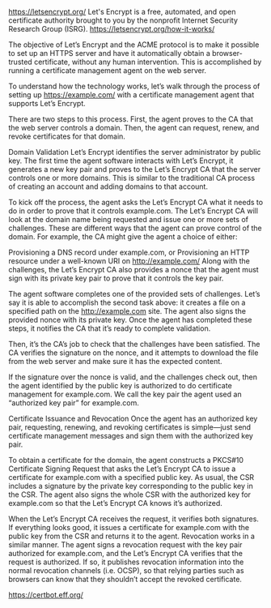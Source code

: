https://letsencrypt.org/
Let's Encrypt is a free, automated, and open certificate authority brought to you by the nonprofit Internet Security Research Group (ISRG).
https://letsencrypt.org/how-it-works/

The objective of Let’s Encrypt and the ACME protocol is to make it possible to set up an HTTPS server and have it automatically obtain a browser-trusted certificate, without any human intervention. This is accomplished by running a certificate management agent on the web server.

To understand how the technology works, let’s walk through the process of setting up https://example.com/ with a certificate management agent that supports Let’s Encrypt.

There are two steps to this process. First, the agent proves to the CA that the web server controls a domain. Then, the agent can request, renew, and revoke certificates for that domain.

Domain Validation
Let’s Encrypt identifies the server administrator by public key. The first time the agent software interacts with Let’s Encrypt, it generates a new key pair and proves to the Let’s Encrypt CA that the server controls one or more domains. This is similar to the traditional CA process of creating an account and adding domains to that account.

To kick off the process, the agent asks the Let’s Encrypt CA what it needs to do in order to prove that it controls example.com. The Let’s Encrypt CA will look at the domain name being requested and issue one or more sets of challenges. These are different ways that the agent can prove control of the domain. For example, the CA might give the agent a choice of either:

Provisioning a DNS record under example.com, or
Provisioning an HTTP resource under a well-known URI on http://example.com/
Along with the challenges, the Let’s Encrypt CA also provides a nonce that the agent must sign with its private key pair to prove that it controls the key pair.

The agent software completes one of the provided sets of challenges. Let’s say it is able to accomplish the second task above: it creates a file on a specified path on the http://example.com site. The agent also signs the provided nonce with its private key. Once the agent has completed these steps, it notifies the CA that it’s ready to complete validation.

Then, it’s the CA’s job to check that the challenges have been satisfied. The CA verifies the signature on the nonce, and it attempts to download the file from the web server and make sure it has the expected content.

If the signature over the nonce is valid, and the challenges check out, then the agent identified by the public key is authorized to do certificate management for example.com. We call the key pair the agent used an “authorized key pair” for example.com.

Certificate Issuance and Revocation
Once the agent has an authorized key pair, requesting, renewing, and revoking certificates is simple—just send certificate management messages and sign them with the authorized key pair.

To obtain a certificate for the domain, the agent constructs a PKCS#10 Certificate Signing Request that asks the Let’s Encrypt CA to issue a certificate for example.com with a specified public key. As usual, the CSR includes a signature by the private key corresponding to the public key in the CSR. The agent also signs the whole CSR with the authorized key for example.com so that the Let’s Encrypt CA knows it’s authorized.

When the Let’s Encrypt CA receives the request, it verifies both signatures. If everything looks good, it issues a certificate for example.com with the public key from the CSR and returns it to the agent.
Revocation works in a similar manner. The agent signs a revocation request with the key pair authorized for example.com, and the Let’s Encrypt CA verifies that the request is authorized. If so, it publishes revocation information into the normal revocation channels (i.e. OCSP), so that relying parties such as browsers can know that they shouldn’t accept the revoked certificate.

https://certbot.eff.org/



